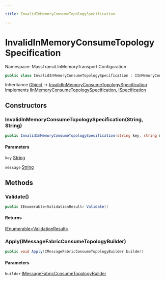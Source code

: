 ```yaml
---

title: InvalidInMemoryConsumeTopologySpecification

---
```


# InvalidInMemoryConsumeTopologySpecification

Namespace: MassTransit.InMemoryTransport.Configuration

```csharp
public class InvalidInMemoryConsumeTopologySpecification : IInMemoryConsumeTopologySpecification, ISpecification
```

Inheritance [Object](https://learn.microsoft.com/en-us/dotnet/api/system.object) → [InvalidInMemoryConsumeTopologySpecification](../masstransit-inmemorytransport-configuration/invalidinmemoryconsumetopologyspecification)<br/>
Implements [IInMemoryConsumeTopologySpecification](../masstransit-inmemorytransport-configuration/iinmemoryconsumetopologyspecification), [ISpecification](../../masstransit-abstractions/masstransit/ispecification)

## Constructors

### **InvalidInMemoryConsumeTopologySpecification(String, String)**

```csharp
public InvalidInMemoryConsumeTopologySpecification(string key, string message)
```

#### Parameters

`key` [String](https://learn.microsoft.com/en-us/dotnet/api/system.string)<br/>

`message` [String](https://learn.microsoft.com/en-us/dotnet/api/system.string)<br/>

## Methods

### **Validate()**

```csharp
public IEnumerable<ValidationResult> Validate()
```

#### Returns

[IEnumerable\<ValidationResult\>](https://learn.microsoft.com/en-us/dotnet/api/system.collections.generic.ienumerable-1)<br/>

### **Apply(IMessageFabricConsumeTopologyBuilder)**

```csharp
public void Apply(IMessageFabricConsumeTopologyBuilder builder)
```

#### Parameters

`builder` [IMessageFabricConsumeTopologyBuilder](../masstransit-configuration/imessagefabricconsumetopologybuilder)<br/>
